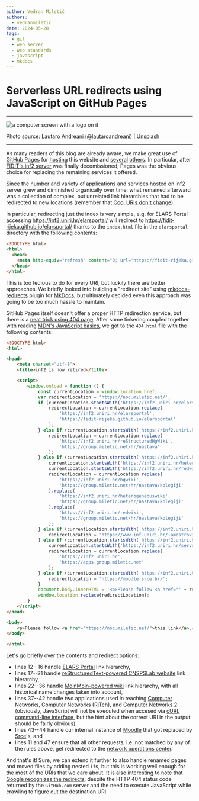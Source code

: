 ```yaml
---
author: Vedran Miletić
authors:
  - vedranmiletic
date: 2024-05-28
tags:
  - git
  - web server
  - web standards
  - javascript
  - mkdocs
---
```


# Serverless URL redirects using JavaScript on GitHub Pages

---

![a computer screen with a logo on it](https://unsplash.com/photos/UYsBCu9RP3Y/download?w=1920)

Photo source: [Lautaro Andreani (@lautaroandreani) | Unsplash](https://unsplash.com/photos/a-computer-screen-with-a-logo-on-it-UYsBCu9RP3Y)

---

As many readers of this blog are already aware, we make great use of [GitHub Pages](2023-06-23-what-hardware-software-and-cloud-services-do-we-use.md#cloud-services) for [hosting](2022-11-01-publishing-material-for-mkdocs-website-to-github-pages-using-custom-actions-workflow.md) this website and [several](https://www.miletic.net/) [others](https://fidit-rijeka.github.io/elarsportal/). In particular, after [FIDIT's inf2 server](2017-07-22-enabling-http2-https-and-going-https-only-on-inf2.md) was finally decomissioned, Pages was the obvious choice for replacing the remaining services it offered.

Since the number and variety of applications and services hosted on inf2 server grew and diminished organically over time, what remained afterward was a collection of complex, but unrelated link hierarchies that had to be redirected to new locations (remember that [Cool URIs don't change](https://www.w3.org/Provider/Style/URI)).

<!-- more -->

In particular, redirecting just the index is very simple, e.g. for ELARS Portal accessing <https://inf2.uniri.hr/elarsportal/> will redirect to <https://fidit-rijeka.github.io/elarsportal/> thanks to the `index.html` file in the `elarsportal` directory with the following contents:

``` html
<!DOCTYPE html>
<html>
  <head>
    <meta http-equiv="refresh" content="0; url='https://fidit-rijeka.github.io/elarsportal/'" />
  </head>
</html>
```

This is too tedious to do for every URI, but luckily there are better approaches. We briefly looked into building a "redirect site" using [mkdocs-redirects](https://github.com/mkdocs/mkdocs-redirects) plugin for [MkDocs](https://www.mkdocs.org/), but ultimately decided even this approach was going to be too much hassle to maintain.

GitHub Pages itself doesn't offer a proper HTTP redirection service, but there is a [neat trick using 404 page](https://gist.github.com/domenic/1f286d415559b56d725bee51a62c24a7?permalink_comment_id=3945701#gistcomment-3945701). After some tinkering coupled together with reading [MDN's JavaScript basics](https://developer.mozilla.org/en-US/docs/Learn/Getting_started_with_the_web/JavaScript_basics), we got to the `404.html` file with the following contents:

``` html linenums="1"
<!DOCTYPE html>
<html>

<head>
    <meta charset="utf-8">
    <title>inf2 is now retired</title>

    <script>
        window.onload = function () {
            const currentLocation = window.location.href;
            var redirectLocation = 'https://noc.miletic.net/';
            if (currentLocation.startsWith('https://inf2.uniri.hr/elarsportal')) {
                redirectLocation = currentLocation.replace(
                    'https://inf2.uniri.hr/elarsportal',
                    'https://fidit-rijeka.github.io/elarsportal'
                );
            } else if (currentLocation.startsWith('https://inf2.uniri.hr/reStructuredHgWiki')) {
                redirectLocation = currentLocation.replace(
                    'https://inf2.uniri.hr/reStructuredHgWiki',
                    'https://group.miletic.net/hr/nastava'
                );
            } else if (currentLocation.startsWith('https://inf2.uniri.hr/hgwiki') ||
                currentLocation.startsWith('https://inf2.uniri.hr/heterogeneouswiki') ||
                currentLocation.startsWith('https://inf2.uniri.hr/redwiki')) {
                redirectLocation = currentLocation.replace(
                    'https://inf2.uniri.hr/hgwiki',
                    'https://group.miletic.net/hr/nastava/kolegiji'
                ).replace(
                    'https://inf2.uniri.hr/heterogeneouswiki',
                    'https://group.miletic.net/hr/nastava/kolegiji'
                ).replace(
                    'https://inf2.uniri.hr/redwiki',
                    'https://group.miletic.net/hr/nastava/kolegiji'
                );
            } else if (currentLocation.startsWith('https://inf2.uniri.hr/bluewiki')) {
                redirectLocation = 'https://www.inf.uniri.hr/~amestrovic/';
            } else if (currentLocation.startsWith('https://inf2.uniri.hr/request') ||
                currentLocation.startsWith('https://inf2.uniri.hr/server')) {
                redirectLocation = currentLocation.replace(
                    'https://inf2.uniri.hr',
                    'https://apps.group.miletic.net'
                );
            } else if (currentLocation.startsWith('https://inf2.uniri.hr/metod')) {
                redirectLocation = 'https://moodle.srce.hr/';
            }
            document.body.innerHTML = '<p>Please follow <a href="' + redirectLocation + '">this link</a>.</p>';
            window.location.replace(redirectLocation);
        }
    </script>
</head>

<body>
    <p>Please follow <a href="https://noc.miletic.net/">this link</a>.</p>
</body>

</html>
```

Let's go briefly over the contents and redirect options:

- lines 12--16 handle [ELARS Portal](https://fidit-rijeka.github.io/elarsportal/) link hierarchy,
- lines 17--21 handle [reStructuredText-powered CNSPSLab website](../../../hr/povijest.md#restructuredtext-sphinx-i-bootstrap) link hierarchy,
- lines 22--36 handle [MoinMoin-powered wiki](../../../hr/povijest.md#moinmoin) link hierarchy, with all historical name changes taken into account,
- lines 37--42 handle two applications used in teaching [Computer Networks](../../../hr/nastava/kolegiji/RM.md), [Computer Networks (RiTeh)](../../../hr/nastava/kolegiji/RM-RiTeh.md), and [Computer Networks 2](../../../hr/nastava/kolegiji/RM2.md) (obviously, JavaScript will not be executed when accesed via [cURL command-line interface](../../../hr/nastava/materijali/curl-protokoli-aplikacijske-razine.md), but the hint about the correct URI in the output should be fairly obvious),
- lines 43--44 handle our internal instance of [Moodle](https://moodle.org/) that got replaced by [Srce](https://www.srce.unizg.hr/)'s, and
- lines 11 and 47 ensure that all other requests, i.e. not matched by any of the rules above, get redirected to the [network operations center](https://noc.miletic.net/).

And that's it! Sure, we can extend it further to also handle renamed pages and moved files by adding nested `if`s, but this is working well enough for the most of the URIs that we care about. It is also interesting to note that [Google recognizes the redirects](https://www.google.com/search?q=site%3Ainf2.uniri.hr), despite the HTTP 404 status code returned by the `GitHub.com` server and the need to execute JavaScript while crawling to figure out the destination URI.
